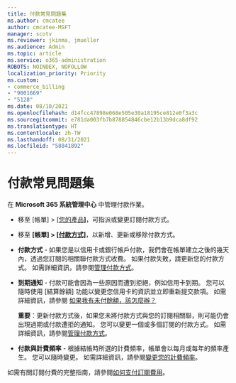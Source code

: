 ```yaml
---
title: 付款常見問題集
ms.author: cmcatee
author: cmcatee-MSFT
manager: scotv
ms.reviewer: jkinma, jmueller
ms.audience: Admin
ms.topic: article
ms.service: o365-administration
ROBOTS: NOINDEX, NOFOLLOW
localization_priority: Priority
ms.custom:
- commerce_billing
- "9001669"
- "5128"
ms.date: 08/10/2021
ms.openlocfilehash: d14fcc47898e068e505e30a18195ce812e0f3a3c
ms.sourcegitcommit: e781da003fb7b878854846cbe12b13b9dca8df92
ms.translationtype: HT
ms.contentlocale: zh-TW
ms.lasthandoff: 08/31/2021
ms.locfileid: "58841892"
---
```

# <a name="payment-faq"></a>付款常見問題集

在 **Microsoft 365 系統管理中心** 中管理付款作業。

- 移至 [帳單] > [[您的產品](https://go.microsoft.com/fwlink/p/?linkid=842054)**]**，可指派或變更訂閱付款方式。
- 移至 **[帳單] > [[付款方式]](https://go.microsoft.com/fwlink/p/?linkid=2018806)**，以新增、更新或移除付款方式。

- **付款方式** - 如果您是以信用卡或銀行帳戶付款，我們會在帳單建立之後的幾天內，透過您訂閱的相關聯付款方式收費。 如果付款失敗，請更新您的付款方式。 如需詳細資訊，請參閱[管理付款方式](https://docs.microsoft.com/microsoft-365/commerce/billing-and-payments/manage-payment-methods)。

- **到期通知** - 付款可能會因為一些原因而遭到拒絕，例如信用卡到期。 您可以隨時使用 [結算餘額] 功能以變更您信用卡的資訊並立即重新提交款項。 如需詳細資訊，請參閱 [如果我有未付餘額，該怎麼辦？](https://docs.microsoft.com/microsoft-365/commerce/billing-and-payments/pay-for-your-subscription#what-if-i-have-an-outstanding-balance)

    **重要**：更新付款方式後，如果您未將付款方式與您的訂閱相關聯，則可能仍會出現過期或付款遭拒的通知。 您可以變更一個或多個訂閱的付款方式。 如需詳細資訊，請參閱[管理付款方式](https://docs.microsoft.com/microsoft-365/commerce/billing-and-payments/manage-payment-methods)。

- **付款與計費頻率** - 根據結帳時所選的計費頻率，帳單會以每月或每年的頻率產生。 您可以隨時變更。 如需詳細資訊，請參閱[變更您的計費頻率](https://docs.microsoft.com/microsoft-365/commerce/billing-and-payments/change-payment-frequency)。

如需有關訂閱付費的完整指南，請參閱[如何支付訂閱費用](https://docs.microsoft.com/microsoft-365/commerce/billing-and-payments/pay-for-your-subscription)。
